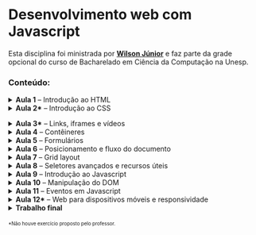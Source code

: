 <h1 id="desenvolvimento-web-com-javascript">Desenvolvimento web com Javascript</h1>
<p>Esta disciplina foi ministrada por <strong><a href="https://github.com/wilsonjr">Wilson Júnior</a></strong> e faz parte da grade opcional do curso de Bacharelado em Ciência da Computação na Unesp.</p>
<h3 id="conte-do-">Conteúdo:</h3>
<details>
<summary><b>Aula 1</b> – Introdução ao HTML</summary>

&nbsp;&nbsp;&nbsp;&nbsp;<strong>Exercícios propostos:</strong><br>

<ul>
<li><a href="https://yudi.github.io/desenvolvimento-web/Aula%201/Exercício%201/index.html">Uma página pessoal</a>;</li>
<li><a href="https://yudi.github.io/desenvolvimento-web/Aula%201/Exercício%202/index.html">Uma tabela com o inventário de uma loja</a>.</li>
</ul>


&nbsp;&nbsp;&nbsp;&nbsp;Screenshots:<br>
<img src="screenshots/Aula_1_-_Exercicio_1.webp" alt="">
<img src="screenshots/Aula_1_-_Exercicio_2.webp" alt="">

</details>


<details>
<summary><b>Aula 2*</b> – Introdução ao CSS</summary>

&nbsp;&nbsp;&nbsp;&nbsp;<strong>Exercício proposto:</strong><br>

<ul>
<li>Aplicar os conhecimentos de CSS aprendidos na aula nos projetos da aula anterior.</li>
</ul>

&nbsp;&nbsp;&nbsp;&nbsp;Foram entregues os mesmos trabalhos da aula anterior, sem alterações, pois já havia CSS nos arquivos.<br></details>


<details>
<summary><b>Aula 3*</b> – Links, iframes e vídeos</summary>

&nbsp;&nbsp;&nbsp;&nbsp;Não houve exercício proposto pelo professor.
</details>


<details>
<summary><b>Aula 4</b> – Contêineres</summary>

&nbsp;&nbsp;&nbsp;&nbsp;<strong>Exercícios propostos:</strong><br>

<ul>
<li><a href="https://yudi.github.io/desenvolvimento-web/Aula%204/Exercício%201/index.html">Desafio – Criar uma página contendo apenas uma barra no topo da página, da largura do navegador. A barra deve conter um botão de menu à esquerda, título ao centro e um botão de saída à direta</a>;</li>
<li><a href="https://yudi.github.io/desenvolvimento-web/Aula%204/Exercício%202/index.html">Criar uma página completa de filmes contendo cabeçalho, menu, conteúdo e rodapé</a>.</li>
</ul>


&nbsp;&nbsp;&nbsp;&nbsp;Screenshots:<br>
<img src="screenshots/Aula_4_-_Exercicio_1.webp" alt="">
<img src="screenshots/Aula_4_-_Exercicio_2.webp" alt="">
</details>

<details>
<summary><b>Aula 5</b> – Formulários</summary>

&nbsp;&nbsp;&nbsp;&nbsp;<strong>Exercícios propostos:</strong><br>

<ul>
<li><a href="https://yudi.github.io/desenvolvimento-web/Aula%205/Exercício%201/index.html">Criar uma página para o cadastro em uma rede social</a>;</li>
<li>Qual a diferença entre os métodos GET e POST?</li>
</ul>


&nbsp;&nbsp;&nbsp;&nbsp;Screenshot:<br>
<img src="screenshots/Aula_5_-_Exercicio_1.webp" alt="">
</details>

<details>
<summary><b>Aula 6</b> – Posicionamento e fluxo do documento</summary>

&nbsp;&nbsp;&nbsp;&nbsp;<strong>Exercício proposto:</strong><br>

<ul>
<li><a href="https://yudi.github.io/desenvolvimento-web/Aula%206/Exercício%201/index.html">Crie a página inicial de um blog sobre qualquer assunto. Devem ser exibidos <em>cards</em> referentes às postagens, contendo uma imagem, breve descrição e um título</a>.</li>
</ul>


&nbsp;&nbsp;&nbsp;&nbsp;Screenshot:<br>
<img src="screenshots/Aula_6_-_Exercicio_1.webp" alt="">
</details>

<details>
<summary><b>Aula 7</b> – Grid layout</summary>

&nbsp;&nbsp;&nbsp;&nbsp;<strong>Exercício proposto:</strong><br>

<ul>
<li><a href="https://yudi.github.io/desenvolvimento-web/Aula%207/Exercício%201/index.html">Utilizar o <code>grid-template-areas</code> para organizar uma página com header, footer, main e navbar</a>.</li>
</ul>


&nbsp;&nbsp;&nbsp;&nbsp;Screenshot:<br>
<img src="screenshots/Aula_7_-_Exercicio_1.webp" alt="">
</details>

<details>
<summary><b>Aula 8</b> – Seletores avançados e recursos úteis</summary>

&nbsp;&nbsp;&nbsp;&nbsp;<strong>Exercícios propostos:</strong><br>

<ul>
<li><a href="https://yudi.github.io/desenvolvimento-web/Aula%208/Exercício%201/index.html">Criar uma página que contenha uma lista cujos elementos têm cor diferente nas posições múltiplas de 3</a>;</li>
<li><a href="https://yudi.github.io/desenvolvimento-web/Aula%208/Exercício%202/index.html">Criar uma página que imite um artigo de jornal, em que a primeira letra de cada parágrafo apareça maior</a>;</li>
<li><a href="https://yudi.github.io/desenvolvimento-web/Aula%208/Exercício%203/index.html">Criar uma página que contenha um quadrado que, quando o cursor estiver posicionado em cima dele, o quadrado muda de posição e cor, com transições</a>.</li>
</ul>


&nbsp;&nbsp;&nbsp;&nbsp;Screenshots:<br>
<img src="screenshots/Aula_8_-_Exercicio_1.webp" alt="">
<img src="screenshots/Aula_8_-_Exercicio_2.webp" alt="">
<img src="screenshots/Aula_8_-_Exercicio_3.gif" alt="">
</details>

<details>
<summary><b>Aula 9</b> – Introdução ao Javascript</summary>

&nbsp;&nbsp;&nbsp;&nbsp;<strong>Exercícios propostos:</strong><br>

<ul>
<li><a href="https://yudi.github.io/desenvolvimento-web/Aula%209/Exercício%201/index.html">Criar, em Javascript, uma sequência de questões afim de obter informações pessoais do usuário, para armazená-las em um objeto e, por fim, apresentá-las ao usuário em uma caixa de alerta</a>;</li>
<li><a href="https://yudi.github.io/desenvolvimento-web/Aula%209/Exercício%202/index.html">Criar um jogo de dados com dois jogadores. O objetivo do jogo é alcançar um valor limite com a soma dos dados de cada rodada. Cada jogador lança dois dados nas rodadas. Assim que um jogador atingir o valor limite (ou ultrapassá-lo), deve ser exibido &quot;fim de jogo&quot; e o vencedor</a>;</li>
</ul>


</details>

<details>
<summary><b>Aula 10</b> – Manipulação do DOM</summary>

&nbsp;&nbsp;&nbsp;&nbsp;<strong>Exercícios propostos:</strong><br>

<ul>
<li><a href="https://yudi.github.io/desenvolvimento-web/Aula%2010/Exercício%201/index.html">Criar, dinamicamente (com Javascript), no lado esquerdo do site, uma lista com itens, também criados dinamicamente. Deve haver objetos criados dinamicamente na parte direita do site</a>;</li>
</ul>

&nbsp;&nbsp;&nbsp;&nbsp;Screenshot:<br>
<img src="screenshots/Aula_10_-_Exercicio_1.webp" alt="">
</details>

<details>
<summary><b>Aula 11</b> – Eventos em Javascript</summary>

&nbsp;&nbsp;&nbsp;&nbsp;<strong>Exercícios propostos:</strong><br>

<ul>
<li>Criar um objeto controlado com as setas do teclado que, quando ele atingir as bordas de um quadro, ele volta à posição inicial:<ul>
<li><a href="https://yudi.github.io/desenvolvimento-web/Aula%2011/Exercício%201%201.0/index.html">Versão 1</a>;</li>
<li><a href="https://yudi.github.io/desenvolvimento-web/Aula%2011/Exercício%201%202.0/index.html">Versão 2</a>.</li>
</ul>
</li>
</ul>

&nbsp;&nbsp;&nbsp;&nbsp;Screenshots:<br>
<img src="screenshots/Aula_11_-_Exercicio_1.webp" alt="">
<img src="screenshots/Aula_11_-_Exercicio_2.webp" alt="">
</details>

<details>
<summary><b>Aula 12*</b> – Web para dispositivos móveis e responsividade</summary>
&nbsp;&nbsp;&nbsp;&nbsp;Não houve exercício proposto pelo professor.
</details>

<details>
<summary><b>Trabalho final</b></summary>

<strong><a href="https://yudi.github.io/desenvolvimento-web/Trabalho%20final/index.html">Clique aqui para visualizar o trabalho final</a></strong>

<p>Este trabalho foi desenvolvido em conjunto com <a href="https://github.com/cadusantana">Carlos Santana</a>.</p>

<p>Criar um site de compras que contém:</p>
<ol>
<li>Página principal com apresentação de produtos;</li>
<li>Página com detalhes da compra e os dados do usuário;</li>
<li>Página com a confirmação do pedido.</li>
</ol>
<ol>
<li><p>A página principal deve conter:</p>
<ul>
<li>Todos os produtos disponíveis na loja<ul>
<li>Lidos de um objeto json</li>
</ul>
</li>
<li>Cada produto deve possuir:<ul>
<li>Nome;</li>
<li>Categoria;</li>
<li>Preço;</li>
<li>Imagem.</li>
</ul>
</li>
<li>Devem haver ao menos três categorias;</li>
<li>O usuário poderá filtrar produtos por categoria.</li>
<li>A página também deve conter:<ul>
<li>Uma barra de ferramentas para as filtragens (na lateral esquerda);</li>
<li>Uma barra na parte superior com o nome do site e um botão para finalizar a compra.</li>
</ul>
</li>
</ul>
</li>
<li><p>A página com detalhes da compra e os dados do usuário deve conter:</p>
<ul>
<li>Campos para os dados do usuário;</li>
<li>Um resumo da compra;<br>Esta página corresponde ao carrinho de compras. Não é necessário apresentar informações sobre o método de pagamento.</li>
</ul>
</li>
<li><p>A página com a confirmação do pedido deve conter:</p>
<ul>
<li>Um resumo do pedido;</li>
<li>Tempo de frete gerado aleatoriamente.</li>
</ul>
</li>
</ol>

<strong><a href="https://yudi.github.io/desenvolvimento-web/Trabalho final/index.html">Clique aqui para visualizar o trabalho final</a></strong><br><br>


&nbsp;&nbsp;&nbsp;&nbsp;Screenshot:<br>
<img src="screenshots/Trabalho_final.webp" alt="">
</details>


<p><sub><sup>*Não houve exercício proposto pelo professor.</sup></sub></p>
